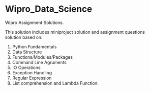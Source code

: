 # Wipro_Data_Science
Wipro Assignment Solutions.

This solution includes miniproject solution and assignment questions solution based on:
1. Python Fundamentals
2. Data Structure
3. Functions/Modules/Packages
4. Command Line Agruments
5. IO Operations
6. Exception Handling
7. Regular Expression
8. List comprehension and Lambda Function
